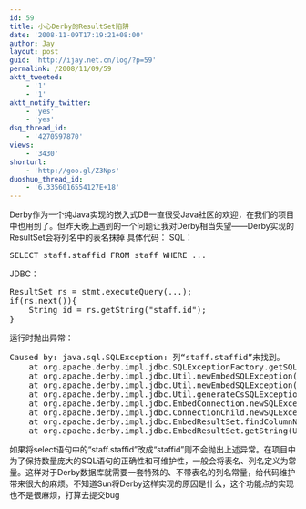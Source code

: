 ```yaml
---
id: 59
title: 小心Derby的ResultSet陷阱
date: '2008-11-09T17:19:21+08:00'
author: Jay
layout: post
guid: 'http://ijay.net.cn/log/?p=59'
permalink: /2008/11/09/59
aktt_tweeted:
    - '1'
    - '1'
aktt_notify_twitter:
    - 'yes'
    - 'yes'
dsq_thread_id:
    - '4270597870'
views:
    - '3430'
shorturl:
    - 'http://goo.gl/Z3Nps'
duoshuo_thread_id:
    - '6.3356016554127E+18'
---
```


Derby作为一个纯Java实现的嵌入式DB一直很受Java社区的欢迎，在我们的项目中也用到了。但昨天晚上遇到的一个问题让我对Derby相当失望——Derby实现的ResultSet会将列名中的表名抹掉
具体代码：
SQL：
<pre lang="sql">SELECT staff.staffid FROM staff WHERE ...</pre>
JDBC：
<pre lang="java">
ResultSet rs = stmt.executeQuery(...);
if(rs.next()){
    String id = rs.getString("staff.id");
}
</pre>
运行时抛出异常：
<pre lang="java">
Caused by: java.sql.SQLException: 列“staff.staffid”未找到。
	at org.apache.derby.impl.jdbc.SQLExceptionFactory.getSQLException(Unknown Source)
	at org.apache.derby.impl.jdbc.Util.newEmbedSQLException(Unknown Source)
	at org.apache.derby.impl.jdbc.Util.newEmbedSQLException(Unknown Source)
	at org.apache.derby.impl.jdbc.Util.generateCsSQLException(Unknown Source)
	at org.apache.derby.impl.jdbc.EmbedConnection.newSQLException(Unknown Source)
	at org.apache.derby.impl.jdbc.ConnectionChild.newSQLException(Unknown Source)
	at org.apache.derby.impl.jdbc.EmbedResultSet.findColumnName(Unknown Source)
	at org.apache.derby.impl.jdbc.EmbedResultSet.getString(Unknown Source)</pre>
如果将select语句中的“staff.staffid”改成“staffid”则不会抛出上述异常。在项目中为了保持数量庞大的SQL语句的正确性和可维护性，一般会将表名、列名定义为常量。这样对于Derby数据库就需要一套特殊的、不带表名的列名常量，给代码维护带来很大的麻烦。不知道Sun将Derby这样实现的原因是什么，这个功能点的实现也不是很麻烦，打算去提交bug